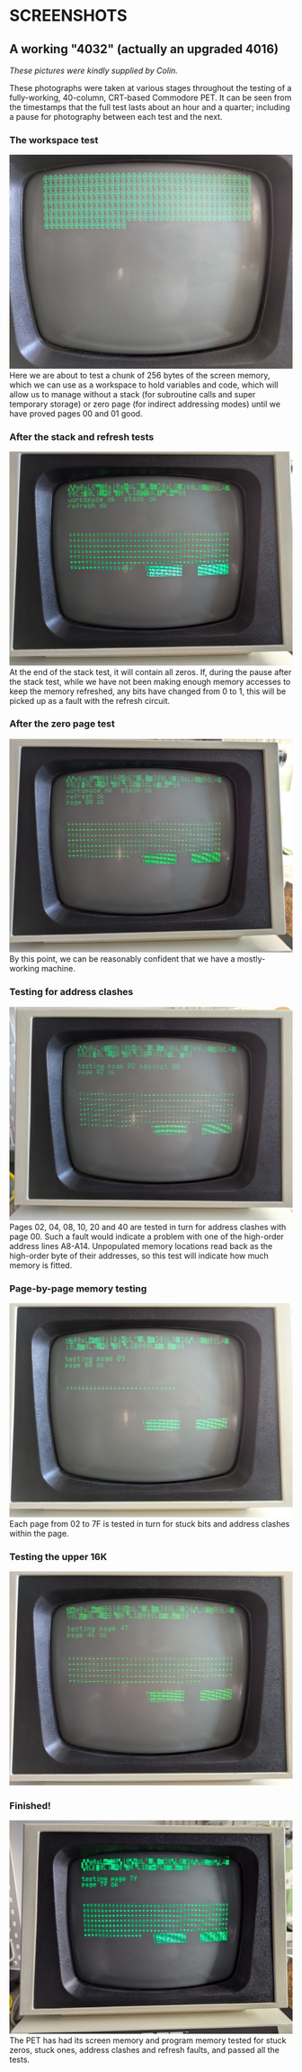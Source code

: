# SCREENSHOTS

## A working "4032"  (actually an upgraded 4016)

_These pictures were kindly supplied by Colin._

These photographs were taken at various stages throughout the testing
of a fully-working, 40-column, CRT-based Commodore PET.  It can be
seen from the timestamps that the full test lasts about an hour and a
quarter; including a pause for photography between each test and the
next.

### The workspace test
![alt text](https://github.com/JulieMontoya/ToePost/blob/main/screenshots/PXL_20250610_181108409.jpg)
Here we are about to test a chunk of 256 bytes of the screen memory,
which we can use as a workspace to hold variables and code, which will
allow us to manage without a stack (for subroutine calls and super
temporary storage) or zero page (for indirect addressing modes) until
we have proved pages 00 and 01 good.

### After the stack and refresh tests
![alt text](https://github.com/JulieMontoya/ToePost/blob/main/screenshots/PXL_20250610_181157051.jpg) At the end of the stack test, it will contain all zeros.  If, during
the pause after the stack test, while we have not been making enough
memory accesses to keep the memory refreshed, any bits have changed
from 0 to 1, this will be picked up as a fault with the refresh
circuit.

### After the zero page test
![After the zero page test](https://github.com/JulieMontoya/ToePost/blob/main/screenshots/PXL_20250610_181238057.jpg)
By this point, we can be reasonably confident that we have a
mostly-working machine.

### Testing for address clashes
![Testing for address clashes](https://github.com/JulieMontoya/ToePost/blob/main/screenshots/PXL_20250610_181313294.jpg)
Pages 02, 04, 08, 10, 20 and 40 are tested in turn for address clashes
with page 00.  Such a fault would indicate a problem with one of the
high-order address lines A8-A14.  Unpopulated memory locations read
back as the high-order byte of their addresses, so this test will
indicate how much memory is fitted.

### Page-by-page memory testing
![Page-by-page memory testing](https://github.com/JulieMontoya/ToePost/blob/main/screenshots/PXL_20250610_182021618.jpg)
Each page from 02 to 7F is tested in turn for stuck bits and address
clashes within the page.

### Testing the upper 16K
![Testing the upper 16K](https://github.com/JulieMontoya/ToePost/blob/main/screenshots/PXL_20250610_185304693.jpg)

### Finished!
![Finished!](https://github.com/JulieMontoya/ToePost/blob/main/screenshots/PXL_20250610_192234876.jpg)
The PET has had its screen memory and program memory tested for stuck
zeros, stuck ones, address clashes and refresh faults, and passed all
the tests.

